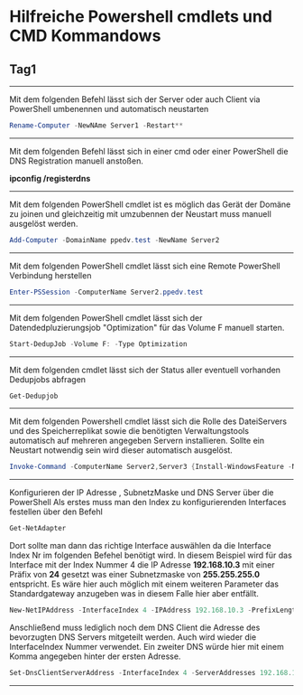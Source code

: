 # Hilfreiche Powershell cmdlets und CMD Kommandows
## Tag1

---

Mit dem folgenden Befehl lässt sich der Server oder auch Client via PowerShell umbenennen und automatisch neustarten

```powershell
Rename-Computer -NewNAme Server1 -Restart**
```
---

Mit dem folgenden Befehl lässt sich in einer cmd oder einer PowerShell die DNS Registration manuell anstoßen.

**ipconfig /registerdns**

---
Mit dem folgenden PowerShell cmdlet ist es möglich das Gerät der Domäne zu joinen und gleichzeitig mit umzubennen der Neustart muss manuell ausgelöst werden.

```powershell
Add-Computer -DomainName ppedv.test -NewName Server2
```
---
Mit dem folgenden PowerShell cmdlet lässt sich eine Remote PowerShell Verbindung herstellen

```powershell
Enter-PSSession -ComputerName Server2.ppedv.test
```
---
Mit dem folgenden PowerShell cmdlet lässt sich der Datendedpluzierungsjob "Optimization" für das Volume F manuell starten. 
```powershell
Start-DedupJob -Volume F: -Type Optimization
```
--- 
Mit dem folgenden cmdlet lässt sich der Status aller eventuell vorhanden Dedupjobs abfragen
```powershell
Get-Dedupjob
```
---
Mit dem folgenden Powershell cmdlet lässt sich die Rolle des DateiServers und des Speicherreplikat sowie die benötigten Verwaltungstools automatisch auf mehreren angegeben Servern installieren. Sollte ein Neustart notwendig sein wird dieser automatisch ausgelöst. 
```powershell
Invoke-Command -ComputerName Server2,Server3 {Install-WindowsFeature -Name FS-FileServer,Storage-Replica -IncludeManagementTools -Restart}
```
---
Konfigurieren der IP Adresse , SubnetzMaske und DNS Server über die PowerShell
Als erstes muss man den Index zu konfigurierenden Interfaces festellen über den Befehl
```powershell
Get-NetAdapter
```
Dort sollte man dann das richtige Interface auswählen da die Interface Index Nr im folgenden Befehel benötigt wird. In diesem Beispiel wird für das Interface mit der Index Nummer 4 die IP Adresse **192.168.10.3** mit einer Präfix von **24** gesetzt was einer Subnetzmaske von **255.255.255.0** entspricht. Es wäre hier auch möglich mit einem weiteren Parameter das Standardgateway anzugeben was in diesem Falle hier aber entfällt.
```powershell
New-NetIPAddress -InterfaceIndex 4 -IPAddress 192.168.10.3 -PrefixLength 24 
```
Anschließend muss lediglich noch dem DNS Client die Adresse des bevorzugten DNS Servers mitgeteilt werden. Auch wird wieder die InterfaceIndex Nummer verwendet. Ein zweiter DNS würde hier mit einem Komma angegeben hinter der ersten Adresse.
```powershell
Set-DnsClientServerAddress -InterfaceIndex 4 -ServerAddresses 192.168.10.1
```
---



